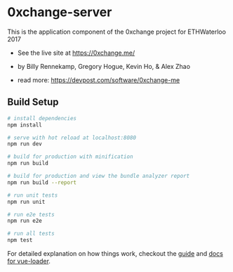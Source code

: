 # 0xchange-server

This is the application component of the 0xchange project for ETHWaterloo 2017

- See the live site at https://0xchange.me/

- by Billy Rennekamp, Gregory Hogue, Kevin Ho, & Alex Zhao

- read more: https://devpost.com/software/0xchange-me

## Build Setup

``` bash
# install dependencies
npm install

# serve with hot reload at localhost:8080
npm run dev

# build for production with minification
npm run build

# build for production and view the bundle analyzer report
npm run build --report

# run unit tests
npm run unit

# run e2e tests
npm run e2e

# run all tests
npm test
```

For detailed explanation on how things work, checkout the [guide](http://vuejs-templates.github.io/webpack/) and [docs for vue-loader](http://vuejs.github.io/vue-loader).
